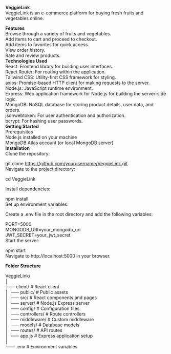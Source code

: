 **VeggieLink**  
VeggieLink is an e-commerce platform for buying fresh fruits and vegetables online.

**Features**  
Browse through a variety of fruits and vegetables.  
Add items to cart and proceed to checkout.  
Add items to favorites for quick access.  
View order history.  
Rate and review products.  
**Technologies Used**  
React: Frontend library for building user interfaces.  
React Router: For routing within the application.  
Tailwind CSS: Utility-first CSS framework for styling.  
axios: Promise-based HTTP client for making requests to the server.  
Node.js: JavaScript runtime environment.  
Express: Web application framework for Node.js for building the server-side logic.  
MongoDB: NoSQL database for storing product details, user data, and orders.  
jsonwebtoken: For user authentication and authorization.  
bcrypt: For hashing user passwords.  
**Getting Started**  
Prerequisites  
Node.js installed on your machine  
MongoDB Atlas account (or local MongoDB server)  
**Installation**  
Clone the repository:   

git clone https://github.com/yourusername/VeggieLink.git  
Navigate to the project directory:  

cd VeggieLink  

Install dependencies:  

npm install  
Set up environment variables:  

Create a .env file in the root directory and add the following variables:  


PORT=5000  
MONGODB_URI=your_mongodb_uri  
JWT_SECRET=your_jwt_secret  
Start the server:  

npm start  
Navigate to http://localhost:5000 in your browser.  

**Folder Structure**  

VeggieLink/  
│  
├── client/             # React client  
│   ├── public/         # Public assets  
│   └── src/            # React components and pages  
│
├── server/             # Node.js Express server  
│   ├── config/         # Configuration files  
│   ├── controllers/    # Route controllers  
│   ├── middleware/     # Custom middleware  
│   ├── models/         # Database models  
│   ├── routes/         # API routes  
│   └── app.js          # Express application setup  
│  
└── .env                # Environment variables  
